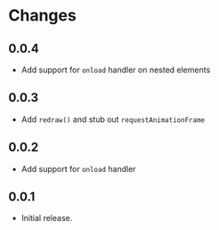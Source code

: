 # Changes

## 0.0.4

- Add support for `onload` handler on nested elements

## 0.0.3

- Add `redraw()` and stub out `requestAnimationFrame`

## 0.0.2

- Add support for `onload` handler

## 0.0.1

- Initial release.

